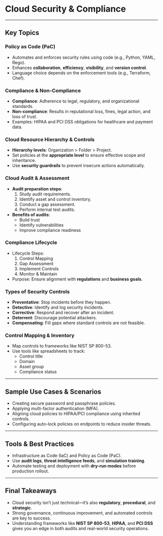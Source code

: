 # Cloud Security & Compliance 

---

## Key Topics

### Policy as Code (PaC)
- Automates and enforces security rules using code (e.g., Python, YAML, Rego).
- Enhances **collaboration**, **efficiency**, **visibility**, and **version control**.
- Language choice depends on the enforcement tools (e.g., Terraform, Chef).

### Compliance & Non-Compliance
- **Compliance**: Adherence to legal, regulatory, and organizational standards.
- **Non-compliance**: Results in reputational loss, fines, legal action, and loss of trust.
- Examples: HIPAA and PCI DSS obligations for healthcare and payment data.

### Cloud Resource Hierarchy & Controls
- **Hierarchy levels**: Organization > Folder > Project.
- Set policies at the **appropriate level** to ensure effective scope and inheritance.
- Use **security guardrails** to prevent insecure actions automatically.

### Cloud Audit & Assessment
- **Audit preparation steps**:
  1. Study audit requirements.
  2. Identify asset and control inventory.
  3. Conduct a gap assessment.
  4. Perform internal test audits.
- **Benefits of audits**:
  - Build trust
  - Identify vulnerabilities
  - Improve compliance readiness

### Compliance Lifecycle
- Lifecycle Steps:
  1. Control Mapping
  2. Gap Assessment
  3. Implement Controls
  4. Monitor & Maintain
- Purpose: Ensure alignment with **regulations** and **business goals**.

### Types of Security Controls
- **Preventative**: Stop incidents before they happen.
- **Detective**: Identify and log security incidents.
- **Corrective**: Respond and recover after an incident.
- **Deterrent**: Discourage potential attackers.
- **Compensating**: Fill gaps where standard controls are not feasible.

### Control Mapping & Inventory
- Map controls to frameworks like NIST SP 800-53.
- Use tools like spreadsheets to track:
  - Control title
  - Domain
  - Asset group
  - Compliance status

---

## Sample Use Cases & Scenarios
- Creating secure password and passphrase policies.
- Applying multi-factor authentication (MFA).
- Aligning cloud policies to HIPAA/PCI compliance using inherited controls.
- Configuring auto-lock policies on endpoints to reduce insider threats.

---

## Tools & Best Practices
- Infrastructure as Code (IaC) and Policy as Code (PaC).
- Use **audit logs**, **threat intelligence feeds**, and **simulation training**.
- Automate testing and deployment with **dry-run modes** before production rollout.

---

## Final Takeaways
- Cloud security isn’t just technical—it’s also **regulatory**, **procedural**, and **strategic**.
- Strong governance, continuous improvement, and automated controls are key to success.
- Understanding frameworks like **NIST SP 800-53**, **HIPAA**, and **PCI DSS** gives you an edge in both audits and real-world security operations.

